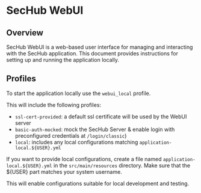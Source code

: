 <!-- SPDX-License-Identifier: MIT -->

# SecHub WebUI

## Overview

SecHub WebUI is a web-based user interface for managing and interacting with the SecHub application. This document provides instructions for setting up and running the application locally.

## Profiles

To start the application locally use the `webui_local` profile.

This will include the following profiles:

- `ssl-cert-provided`: a default ssl certificate will be used by the WebUI server
- `basic-auth-mocked`: mock the SecHub Server & enable login with preconfigured credentials at `/login/classic`)
- `local`: includes any local configurations matching `application-local.${USER}.yml`

If you want to provide local configurations, create a file named `application-local.${USER}.yml` in the `src/main/resources` directory.
Make sure that the ${USER} part matches your system username.

This will enable configurations suitable for local development and testing.



